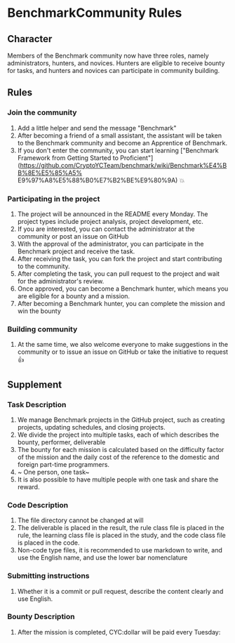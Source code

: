 # BenchmarkCommunity Rules
##  Character
Members of the Benchmark community now have three roles, namely administrators, hunters, and novices. Hunters are eligible to receive bounty for tasks, and hunters and novices can participate in community building.
## Rules
### Join the community
1. Add a little helper and send the message "Benchmark"
2. After becoming a friend of a small assistant, the assistant will be taken to the Benchmark community and become an Apprentice of Benchmark.
3. If you don't enter the community, you can start learning ["Benchmark Framework from Getting Started to Proficient"] (https://github.com/CryptoYCTeam/benchmark/wiki/Benchmark%E4%BB%8E%E5%85%A5% E9%97%A8%E5%88%B0%E7%B2%BE%E9%80%9A) :boom:

### Participating in the project
1. The project will be announced in the README every Monday. The project types include project analysis, project development, etc.
2. If you are interested, you can contact the administrator at the community or post an issue on GitHub
3. With the approval of the administrator, you can participate in the Benchmark project and receive the task.
4. After receiving the task, you can fork the project and start contributing to the community.
5. After completing the task, you can pull request to the project and wait for the administrator's review.
6. Once approved, you can become a Benchmark hunter, which means you are eligible for a bounty and a mission.
7. After becoming a Benchmark hunter, you can complete the mission and win the bounty

### Building community
1. At the same time, we also welcome everyone to make suggestions in the community or to issue an issue on GitHub or take the initiative to request:thumbsup:

## Supplement
### Task Description
1. We manage Benchmark projects in the GitHub project, such as creating projects, updating schedules, and closing projects.
2. We divide the project into multiple tasks, each of which describes the bounty, performer, deliverable
3. The bounty for each mission is calculated based on the difficulty factor of the mission and the daily cost of the reference to the domestic and foreign part-time programmers.
4. ~ One person, one task~
5. It is also possible to have multiple people with one task and share the reward.

### Code Description
1. The file directory cannot be changed at will
2. The deliverable is placed in the result, the rule class file is placed in the rule, the learning class file is placed in the study, and the code class file is placed in the code.
3. Non-code type files, it is recommended to use markdown to write, and use the English name, and use the lower bar nomenclature
### Submitting instructions
1. Whether it is a commit or pull request, describe the content clearly and use English.
### Bounty Description
1. After the mission is completed, CYC:dollar will be paid every Tuesday:
